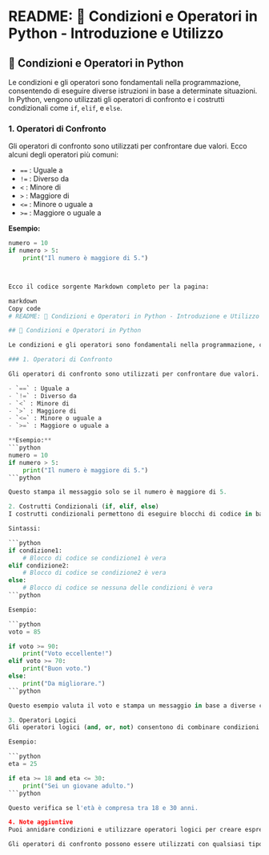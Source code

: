 # README: 🎯 Condizioni e Operatori in Python - Introduzione e Utilizzo

## 🚦 Condizioni e Operatori in Python

Le condizioni e gli operatori sono fondamentali nella programmazione, consentendo di eseguire diverse istruzioni in base a determinate situazioni. In Python, vengono utilizzati gli operatori di confronto e i costrutti condizionali come `if`, `elif`, e `else`.

### 1. Operatori di Confronto

Gli operatori di confronto sono utilizzati per confrontare due valori. Ecco alcuni degli operatori più comuni:

- `==` : Uguale a
- `!=` : Diverso da
- `<` : Minore di
- `>` : Maggiore di
- `<=` : Minore o uguale a
- `>=` : Maggiore o uguale a

**Esempio:**
```python
numero = 10
if numero > 5:
    print("Il numero è maggiore di 5.")



Ecco il codice sorgente Markdown completo per la pagina:

markdown
Copy code
# README: 🎯 Condizioni e Operatori in Python - Introduzione e Utilizzo

## 🚦 Condizioni e Operatori in Python

Le condizioni e gli operatori sono fondamentali nella programmazione, consentendo di eseguire diverse istruzioni in base a determinate situazioni. In Python, vengono utilizzati gli operatori di confronto e i costrutti condizionali come `if`, `elif`, e `else`.

### 1. Operatori di Confronto

Gli operatori di confronto sono utilizzati per confrontare due valori. Ecco alcuni degli operatori più comuni:

- `==` : Uguale a
- `!=` : Diverso da
- `<` : Minore di
- `>` : Maggiore di
- `<=` : Minore o uguale a
- `>=` : Maggiore o uguale a

**Esempio:**
```python
numero = 10
if numero > 5:
    print("Il numero è maggiore di 5.")
```python

Questo stampa il messaggio solo se il numero è maggiore di 5.

2. Costrutti Condizionali (if, elif, else)
I costrutti condizionali permettono di eseguire blocchi di codice in base alle condizioni definite.

Sintassi:

```python
if condizione1:
    # Blocco di codice se condizione1 è vera
elif condizione2:
    # Blocco di codice se condizione2 è vera
else:
    # Blocco di codice se nessuna delle condizioni è vera
```python

Esempio:

```python
voto = 85

if voto >= 90:
    print("Voto eccellente!")
elif voto >= 70:
    print("Buon voto.")
else:
    print("Da migliorare.")
```python

Questo esempio valuta il voto e stampa un messaggio in base a diverse condizioni.

3. Operatori Logici
Gli operatori logici (and, or, not) consentono di combinare condizioni multiple.

Esempio:

```python
eta = 25

if eta >= 18 and eta <= 30:
    print("Sei un giovane adulto.")
```python

Questo verifica se l'età è compresa tra 18 e 30 anni.

4. Note aggiuntive
Puoi annidare condizioni e utilizzare operatori logici per creare espressioni complesse.

Gli operatori di confronto possono essere utilizzati con qualsiasi tipo di dato confrontabile.